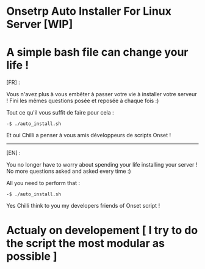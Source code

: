 # Onsetrp Auto Installer For Linux Server [WIP]

# A simple bash file can change your life !

[FR] :
  
  Vous n'avez plus à vous embêter à passer votre vie à installer votre serveur !
  Fini les mêmes questions posée et reposée à chaque fois :)
  
  Tout ce qu'il vous suffit de faire pour cela :
  
    -$ ./auto_install.sh
    
  Et oui Chilli a penser à vous amis développeurs de scripts Onset !
  
---------------------------------------------------------------------------------
  
[EN] :

  You no longer have to worry about spending your life installing your server !
  No more questions asked and asked every time :)
  
  All you need to perform that :
  
    -$ ./auto_install.sh
    
  Yes Chilli think to you my developers friends of Onset script !
  
# Actualy on developement [ I try to do the script the most modular as possible ]

